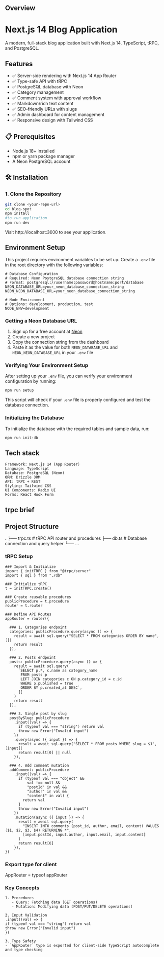 

## Overview

# Next.js 14 Blog Application

A modern, full-stack blog application built with Next.js 14, TypeScript, tRPC, and PostgreSQL.

##  Features

- ✅ Server-side rendering with Next.js 14 App Router
- ✅ Type-safe API with tRPC
- ✅ PostgreSQL database with Neon
- ✅ Category management
- ✅ Comment system with approval workflow
- ✅ Markdown/rich text content
- ✅ SEO-friendly URLs with slugs
- ✅ Admin dashboard for content management
- ✅ Responsive design with Tailwind CSS

## 📋 Prerequisites

- Node.js 18+ installed
- npm or yarn package manager
- A Neon PostgreSQL account 

## 🛠️ Installation

### 1. Clone the Repository

```bash
git clone <your-repo-url>
cd blog-spot
npm install
#to run application 
npm run dev
```
Visit http://localhost:3000 to see your application.

## Environment Setup

This project requires environment variables to be set up. Create a `.env` file in the root directory with the following variables:

```
# Database Configuration
# Required: Neon PostgreSQL database connection string
# Format: postgresql://username:password@hostname:port/database
NEON_DATABASE_URL=your_neon_database_connection_string
NEON_NEON_DATABASE_URL=your_neon_database_connection_string

# Node Environment
# Options: development, production, test
NODE_ENV=development
```

### Getting a Neon Database URL

1. Sign up for a free account at [Neon](https://neon.tech/)
2. Create a new project
3. Copy the connection string from the dashboard
4. Paste it as the value for both `NEON_DATABASE_URL` and `NEON_NEON_DATABASE_URL` in your `.env` file

### Verifying Your Environment Setup

After setting up your `.env` file, you can verify your environment configuration by running:

```bash
npm run setup
```

This script will check if your `.env` file is properly configured and test the database connection.

### Initializing the Database

To initialize the database with the required tables and sample data, run:

```bash
npm run init-db
```
## Tech stack
```
Framework: Next.js 14 (App Router)
Language: TypeScript
Database: PostgreSQL (Neon)
ORM: Drizzle ORM
API: tRPC + REST
Styling: Tailwind CSS
UI Components: Radix UI
Forms: React Hook Form
```
## trpc brief
## Project Structure
.
├── trpc.ts      # tRPC API router and procedures
├── db.ts        # Database connection and query helper
└── ...

### tRPC Setup
```
### Import & Initialize
import { initTRPC } from "@trpc/server"
import { sql } from "./db"

### Initialize tRPC
t = initTRPC.create()

### Create reusable procedures
publicProcedure = t.procedure
router = t.router

### Define API Routes
appRouter = router({

  ### 1. Categories endpoint
  categories: publicProcedure.query(async () => {
    result = await sql.query("SELECT * FROM categories ORDER BY name", [])
    return result
  }),

  ### 2. Posts endpoint
  posts: publicProcedure.query(async () => {
    result = await sql.query(
      `SELECT p.*, c.name as category_name 
       FROM posts p 
       LEFT JOIN categories c ON p.category_id = c.id 
       WHERE p.published = true 
       ORDER BY p.created_at DESC`,
      []
    )
    return result
  }),

  ### 3. Single post by slug
  postBySlug: publicProcedure
    .input((val) => {
      if (typeof val === "string") return val
      throw new Error("Invalid input")
    })
    .query(async ({ input }) => {
      result = await sql.query("SELECT * FROM posts WHERE slug = $1", [input])
      return result[0] || null
    }),

  ### 4. Add comment mutation
  addComment: publicProcedure
    .input((val) => {
      if (typeof val === "object" &&
          val !== null &&
          "postId" in val &&
          "author" in val &&
          "content" in val) {
        return val
      }
      throw new Error("Invalid input")
    })
    .mutation(async ({ input }) => {
      result = await sql.query(
        "INSERT INTO comments (post_id, author, email, content) VALUES ($1, $2, $3, $4) RETURNING *",
        [input.postId, input.author, input.email, input.content]
      )
      return result[0]
    }),
})
```
### Export type for client
AppRouter = typeof appRouter

### Key Concepts
```
1. Procedures
   - Query: Fetching data (GET operations)
   - Mutation: Modifying data (POST/PUT/DELETE operations)

2. Input Validation
.input((val) => {
if (typeof val === "string") return val
throw new Error("Invalid input")
})

3. Type Safety
- `AppRouter` type is exported for client-side TypeScript autocomplete and type checking
```

